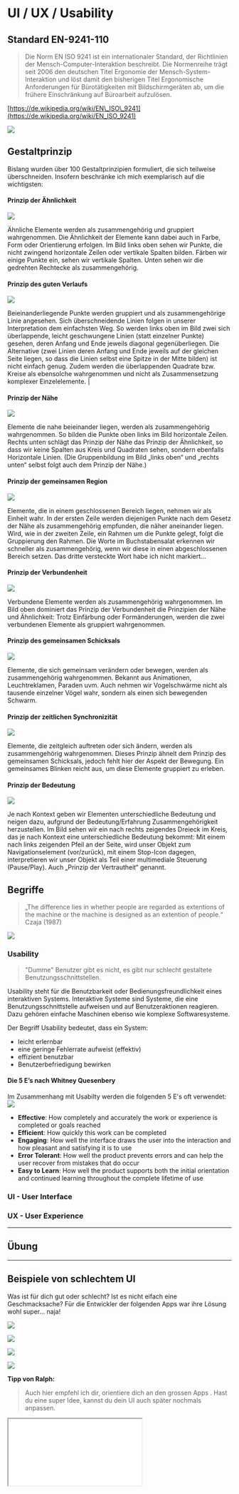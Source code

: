 # UI / UX / Usability

## Standard EN-9241-110

> Die Norm EN ISO 9241 ist ein internationaler Standard, der Richtlinien der Mensch-Computer-Interaktion beschreibt. Die Normenreihe trägt seit 2006 den deutschen Titel Ergonomie der Mensch-System-Interaktion und löst damit den bisherigen Titel Ergonomische Anforderungen für Bürotätigkeiten mit Bildschirmgeräten ab, um die frühere Einschränkung auf Büroarbeit aufzulösen.

[https://de.wikipedia.org/wiki/EN\_ISO\_9241](https://de.wikipedia.org/wiki/EN_ISO_9241)

![](http://www.maschinenrichtlinie-2006-42-eg.de/images/news/normenteile-iso-9241-11-9241-110-9241-12.png)

## Gestaltprinzip

Bislang wurden über 100 Gestaltprinzipien formuliert, die sich teilweise überschneiden. Insofern beschränke ich mich exemplarisch auf die wichtigsten:

#### Prinzip der Ähnlichkeit
![](http://www.stroopr.de/wp-content/uploads/2014/03/gestaltprinzip_aehnlichkeit-300x300.gif) 

Ähnliche Elemente werden als zusammengehörig und gruppiert wahrgenommen. Die Ähnlichkeit der Elemente kann dabei auch in Farbe, Form oder Orientierung erfolgen. Im Bild links oben sehen wir Punkte, die nicht zwingend horizontale Zeilen oder vertikale Spalten bilden. Färben wir einige Punkte ein, sehen wir vertikale Spalten. Unten sehen wir die gedrehten Rechtecke als zusammengehörig. 
#### Prinzip des guten Verlaufs
![](http://www.stroopr.de/wp-content/uploads/2013/07/gestaltprinzip_guter-verlauf-300x300.gif)

Beieinanderliegende Punkte werden gruppiert und als zusammengehörige Linie angesehen. Sich überschneidende Linien folgen in unserer Interpretation dem einfachsten Weg. So werden links oben im Bild zwei sich überlappende, leicht geschwungene Linien \(statt einzelner Punkte\) gesehen, deren Anfang und Ende jeweils diagonal gegenüberliegen. Die Alternative \(zwei Linien deren Anfang und Ende jeweils auf der gleichen Seite liegen, so dass die Linien selbst eine Spitze in der Mitte bilden\) ist nicht einfach genug. Zudem werden die überlappenden Quadrate bzw. Kreise als ebensolche wahrgenommen und nicht als Zusammensetzung komplexer Einzelelemente. |
#### Prinzip der Nähe
![](http://www.stroopr.de/wp-content/uploads/2014/03/gestaltprinzip_naehe-300x300.gif)

Elemente die nahe beieinander liegen, werden als zusammengehörig wahrgenommen. So bilden die Punkte oben links im Bild horizontale Zeilen. Rechts unten schlägt das Prinzip der Nähe das Prinzip der Ähnlichkeit, so dass wir keine Spalten aus Kreis und Quadraten sehen, sondern ebenfalls Horizontale Linien. \(Die Gruppenbildung im Bild „links oben“ und „rechts unten“ selbst folgt auch dem Prinzip der Nähe.\)

#### Prinzip der gemeinsamen Region
![](http://www.stroopr.de/wp-content/uploads/2014/03/gestaltprinzip_gemeinsame-region-300x300.gif) 

Elemente, die in einem geschlossenen Bereich liegen, nehmen wir als Einheit wahr. In der ersten Zeile werden diejenigen Punkte nach dem Gesetz der Nähe als zusammengehörig empfunden, die näher aneinander liegen. Wird, wie in der zweiten Zeile, ein Rahmen um die Punkte gelegt, folgt die Gruppierung den Rahmen. Die Worte im Buchstabensalat erkennen wir schneller als zusammengehörig, wenn wir diese in einen abgeschlossenen Bereich setzen. Das dritte versteckte Wort habe ich nicht markiert…

#### Prinzip der Verbundenheit
![](http://www.stroopr.de/wp-content/uploads/2013/07/gestaltprinzip_verbundenheit-300x300.gif)

Verbundene Elemente werden als zusammengehörig wahrgenommen. Im Bild oben dominiert das Prinzip der Verbundenheit die Prinzipien der Nähe und Ähnlichkeit: Trotz Einfärbung oder Formänderungen, werden die zwei verbundenen Elemente als gruppiert wahrgenommen.


#### Prinzip des gemeinsamen Schicksals
![](http://www.stroopr.de/wp-content/uploads/2013/07/gestaltprinzip_gemeinsames-schicksal.gif)

Elemente, die sich gemeinsam verändern oder bewegen, werden als zusammengehörig wahrgenommen. Bekannt aus Animationen, Leuchtreklamen, Paraden uvm. Auch nehmen wir Vogelschwärme nicht als tausende einzelner Vögel wahr, sondern als einen sich bewegenden Schwarm.
#### Prinzip der zeitlichen Synchronizität
![](http://www.stroopr.de/wp-content/uploads/2013/07/gestaltprinzip_synchronizitaet.gif)

Elemente, die zeitgleich auftreten oder sich ändern, werden als zusammengehörig wahrgenommen. Dieses Prinzip ähnelt dem Prinzip des gemeinsamen Schicksals, jedoch fehlt hier der Aspekt der Bewegung. Ein gemeinsames Blinken reicht aus, um diese Elemente gruppiert zu erleben.

#### Prinzip der Bedeutung 
![](http://www.stroopr.de/wp-content/uploads/2013/07/gestaltprinzip_bedeutung.gif)

Je nach Kontext geben wir Elementen unterschiedliche Bedeutung und neigen dazu, aufgrund der Bedeutung/Erfahrung Zusammengehörigkeit herzustellen. Im Bild sehen wir ein nach rechts zeigendes Dreieck im Kreis, das je nach Kontext eine unterschiedliche Bedeutung bekommt: Mit einem nach links zeigenden Pfeil an der Seite, wird unser Objekt zum Navigationselement \(vor/zurück\), mit einem Stop-Icon dagegen, interpretieren wir unser Objekt als Teil einer multimediale Steuerung \(Pause/Play\). Auch „Prinzip der Vertrautheit“ genannt.

## Begriffe
>„The difference lies in whether people are regarded as extentions of the machine or the machine is designed as an extention of people.“ Czaja (1987)

![](http://www.measuringu.com/images/uiuxusability.jpg)

### Usability
>"Dumme" Benutzer gibt es nicht, es gibt nur schlecht gestaltete Benutzungsschnittstellen.

Usability steht für die Benutzbarkeit oder Bedienungsfreundlichkeit eines interaktiven Systems. Interaktive Systeme sind Systeme, die eine Benutzungsschnittstelle aufweisen und auf Benutzeraktionen reagieren. Dazu gehören einfache Maschinen ebenso wie komplexe Softwaresysteme.

Der Begriff Usability bedeutet, dass ein System:
* leicht erlernbar
* eine geringe Fehlerrate aufweist (effektiv)
* effizient benutzbar
* Benutzerbefriedigung bewirken

#### Die 5 E’s nach Whitney Quesenbery
Im Zusammenhang mit Usabilty werden die folgenden 5 E's oft verwendet:
![](/_allgemein/usab_5es.png)


* **Effective**: 
  How completely and accurately the work or experience is completed or goals reached
* **Efficient**: 
How quickly this work can be completed
* **Engaging**: 
How well the interface draws the user into the interaction and how pleasant and satisfying it is to use
* **Error Tolerant**: 
How well the product prevents errors and can help the user recover from mistakes that do occur
* **Easy to Learn**: How well the product supports both the initial orientation and continued learning throughout the complete lifetime of use



### UI - User Interface

### UX - User Experience




---

## Übung



---

## Beispiele von schlechtem UI
Was ist für dich gut oder schlecht? Ist es nicht eifach eine Geschmacksache? Für die Entwickler der folgenden Apps war ihre Lösung wohl super... naja!



  
![](https://signalvnoise.com/images/68-triplog-large.jpg)

![](https://theresaneil.files.wordpress.com/2011/08/overdesigned.jpg)

![](https://theresaneil.files.wordpress.com/2011/08/myfavorites.png)

![](/_allgemein/ralph_tipp.png)

**Tipp von Ralph:**

> Auch hier empfehl ich dir, orientiere dich an den grossen Apps . Hast du eine super Idee, kannst du dein UI auch später nochmals anpassen.










<div class="intrinsic-container">
  <iframe src="//www.youtube.com/embed/KMYrIi_Mt8A" allowfullscreen></iframe>
</div>




